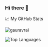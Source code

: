 ### Hi there 👋

<!--
**rai-gaurav/rai-gaurav** is a ✨ _special_ ✨ repository because its `README.md` (this file) appears on your GitHub profile.

Here are some ideas to get you started:

- 🔭 I’m currently working on ...
- 🌱 I’m currently learning ...
- 👯 I’m looking to collaborate on ...
- 🤔 I’m looking for help with ...
- 💬 Ask me about ...
- 📫 How to reach me: ...
- 😄 Pronouns: ...
- ⚡ Fun fact: ...
-->

📈 My GitHub Stats

<img src="https://github-readme-stats.vercel.app/api?username=rai-gaurav&count_private=true&show_icons=true&theme=synthwave" alt="gauravrai" />

![Top Languages](https://github-readme-stats.vercel.app/api/top-langs/?username=rai-gaurav)
  
